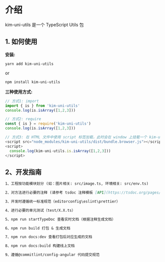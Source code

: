 # 介绍

kim-uni-utils 是一个 TypeScript Utils 包

## 1. 如何使用

**安装:**

```shell
yarn add kim-uni-utils
```

or

```shell
npm install kim-uni-utils
```

**三种使用方式:**

```js
// 方式1: import
import { is } from 'kim-uni-utils'
console.log(is.isArray([1,2,3]))

// 方式2: require
const { is } = require('kim-uni-utils')
console.log(is.isArray([1,2,3]))

// 方式3: 在 HTML 文件中使用 script 标签加载，此时会在 window 上挂载一个 kim-uni-utils 的变量
<script src="node_modules/kim-uni-utils/dist/bundle.browser.js"></script>
<script>
  console.log(kim-uni-utils.is.isArray([1,2,3]))
</script>
```

## 2、开发指南

```markdown
1、工程按功能模块划分 (如：图片相关: src/image.ts, 环境相关: src/env.ts)

2、对方法进行必要的注释 (请参考 tsdoc 注释模板 [API](https://tsdoc.org/pages/tags/alpha/))

3、开发时遵循统一标准规范（editorconfig\eslint\prettier）

4、进行必要的单元测试（test/X.X.ts）

5、npm run startTypeDoc 查看实时文档（根据注释生成文档）

6、npm run build 打包 & 生成文档

7、npm run docs:dev 查看打包后对应生成的文档

8、npm run docs:build 构建线上文档

9、遵循@commitlint/config-angular 代码提交规范
```
